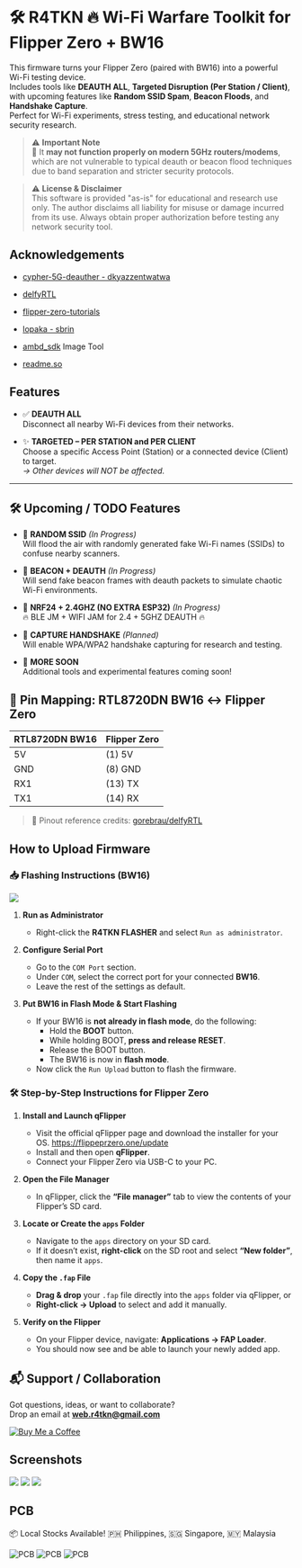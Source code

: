 # 🛠️ R4TKN 🔥 Wi-Fi Warfare Toolkit for Flipper Zero + BW16

This firmware turns your Flipper Zero (paired with BW16) into a powerful Wi-Fi testing device.  
Includes tools like **DEAUTH ALL**, **Targeted Disruption (Per Station / Client)**, with upcoming features like **Random SSID Spam**, **Beacon Floods**, and **Handshake Capture**.  
Perfect for Wi-Fi experiments, stress testing, and educational network security research.

> ⚠️ **Important Note**  
> 🔴 It **may not function properly on modern 5GHz routers/modems**, which are not vulnerable to typical deauth or beacon flood techniques due to band separation and stricter security protocols.


> ⚠️ **License & Disclaimer**  
> This software is provided "as-is" for educational and research use only. The author disclaims all liability for misuse or damage incurred from its use. Always obtain proper authorization before testing any network security tool.


## Acknowledgements

 - [cypher-5G-deauther - dkyazzentwatwa](https://github.com/dkyazzentwatwa/cypher-5G-deauther/tree/mainawesome-README-templates)

 - [delfyRTL](https://github.com/gorebrau/delfyRTL/tree/main)
 - [flipper-zero-tutorials](https://github.com/jamisonderek/flipper-zero-tutorials)

 - [lopaka - sbrin](https://github.com/sbrin/lopaka)

 - [ambd_sdk](https://github.com/ambiot/ambd_sdk) Image Tool

 - [readme.so](https://github.com/octokatherine/readme.so) 

## Features

- ✅ **DEAUTH ALL**  
  Disconnect all nearby Wi-Fi devices from their networks.

- ✨ **TARGETED – PER STATION and PER CLIENT**  
  Choose a specific Access Point (Station) or a connected device (Client) to target.  
  _→ Other devices will NOT be affected._

---

## 🛠️ Upcoming / TODO Features

- 🚧 **RANDOM SSID** *(In Progress)*  
  Will flood the air with randomly generated fake Wi-Fi names (SSIDs) to confuse nearby scanners.

- 🚧 **BEACON + DEAUTH** *(In Progress)*  
  Will send fake beacon frames with deauth packets to simulate chaotic Wi-Fi environments.

- 🚧 **NRF24 + 2.4GHZ (NO EXTRA ESP32)** *(In Progress)*  
  🔥 BLE JM + WIFI JAM for 2.4 + 5GHZ DEAUTH 🔥

- 🚧 **CAPTURE HANDSHAKE** *(Planned)*  
  Will enable WPA/WPA2 handshake capturing for research and testing.
  
- 🔧 **MORE SOON**  
  Additional tools and experimental features coming soon!
## 🔌 Pin Mapping: RTL8720DN BW16 ↔ Flipper Zero

| RTL8720DN BW16 | Flipper Zero |
|----------------|--------------|
| 5V             | (1) 5V       |
| GND            | (8) GND      |
| RX1            | (13) TX      |
| TX1            | (14) RX      |

> 📎 Pinout reference credits: [gorebrau/delfyRTL](https://github.com/gorebrau/delfyRTL)


## How to Upload Firmware 

### 📥 Flashing Instructions (BW16)
![](https://github.com/rusyln/flipper-zero-bw16-r4tkn/blob/master/Screenshot/flasher1.png)


1. **Run as Administrator**  
   - Right-click the **R4TKN FLASHER** and select `Run as administrator`.

3. **Configure Serial Port**  
   - Go to the `COM Port` section.  
   - Under `COM`, select the correct port for your connected **BW16**.  
   - Leave the rest of the settings as default.

5. **Put BW16 in Flash Mode & Start Flashing**  
   - If your BW16 is **not already in flash mode**, do the following:  
     - Hold the **BOOT** button.  
     - While holding BOOT, **press and release RESET**.  
     - Release the BOOT button.  
     - The BW16 is now in **flash mode**.  
   - Now click the `Run Upload` button to flash the firmware.

### 🛠 Step-by-Step Instructions for Flipper Zero

1. **Install and Launch qFlipper**  
   - Visit the official qFlipper page and download the installer for your OS.  https://flippeprzero.one/update
   - Install and then open **qFlipper**.  
   - Connect your Flipper Zero via USB-C to your PC.

2. **Open the File Manager**  
   - In qFlipper, click the **“File manager”** tab to view the contents of your Flipper’s SD card.

3. **Locate or Create the `apps` Folder**  
   - Navigate to the `apps` directory on your SD card.  
   - If it doesn’t exist, **right-click** on the SD root and select **“New folder”**, then name it `apps`.

4. **Copy the `.fap` File**  
   - **Drag & drop** your `.fap` file directly into the `apps` folder via qFlipper, or  
   - **Right-click → Upload** to select and add it manually.

5. **Verify on the Flipper**  
   - On your Flipper device, navigate: **Applications → FAP Loader**.  
   - You should now see and be able to launch your newly added app.

## 📬 Support / Collaboration

Got questions, ideas, or want to collaborate?  
Drop an email at **web.r4tkn@gmail.com**

[![Buy Me a Coffee](https://www.buymeacoffee.com/assets/img/custom_images/orange_img.png)](http://coff.ee/rusn)
## Screenshots

![](https://github.com/rusyln/flipper-zero-bw16-r4tkn/blob/master/Screenshot/1.png)
![](https://github.com/rusyln/flipper-zero-bw16-r4tkn/blob/master/Screenshot/4.png)
![](https://github.com/rusyln/flipper-zero-bw16-r4tkn/blob/master/Screenshot/7.png)


## PCB  

📦 Local Stocks Available! 🇵🇭 Philippines, 🇸🇬 Singapore, 🇲🇾 Malaysia

![PCB](https://github.com/rusyln/flipper-zero-bw16-r4tkn/blob/master/PCB/10.png)
![PCB](https://github.com/rusyln/flipper-zero-bw16-r4tkn/blob/master/PCB/8.png)
![PCB](https://github.com/rusyln/flipper-zero-bw16-r4tkn/blob/master/PCB/9.png)



